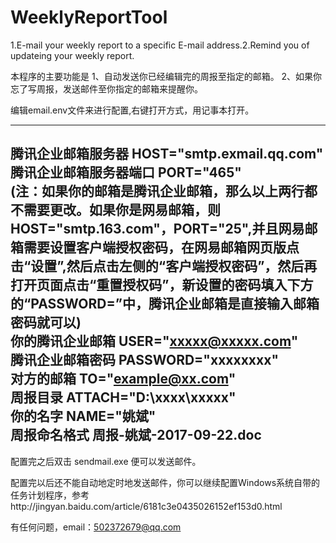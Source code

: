 # WeeklyReportTool
1.E-mail your weekly report to a specific E-mail address.2.Remind you of updateing your weekly report.




本程序的主要功能是
	1、自动发送你已经编辑完的周报至指定的邮箱。
	2、如果你忘了写周报，发送邮件至你指定的邮箱来提醒你。


编辑email.env文件来进行配置,右键打开方式，用记事本打开。


------------------------------------------------------------------------
腾讯企业邮箱服务器 HOST="smtp.exmail.qq.com"  
腾讯企业邮箱服务器端口 PORT="465"  
(注：如果你的邮箱是腾讯企业邮箱，那么以上两行都不需要更改。如果你是网易邮箱，则HOST="smtp.163.com"，PORT="25",并且网易邮箱需要设置客户端授权密码，在网易邮箱网页版点击“设置”,然后点击左侧的“客户端授权密码”，然后再打开页面点击“重置授权码”，新设置的密码填入下方的“PASSWORD=”中，腾讯企业邮箱是直接输入邮箱密码就可以)  
你的腾讯企业邮箱 USER="xxxxx@xxxxx.com"  
腾讯企业邮箱密码 PASSWORD="xxxxxxxx"  
对方的邮箱 TO="example@xx.com"   
周报目录 ATTACH="D:\xxxx\xxxxx"  
你的名字 NAME="姚斌"  
周报命名格式 周报-姚斌-2017-09-22.doc  
------------------------------------------------------------------------
  
  
配置完之后双击 sendmail.exe 便可以发送邮件。
  
  
配置完以后还不能自动地定时地发送邮件，你可以继续配置Windows系统自带的任务计划程序，参考http://jingyan.baidu.com/article/6181c3e0435026152ef153d0.html


有任何问题，email：502372679@qq.com
